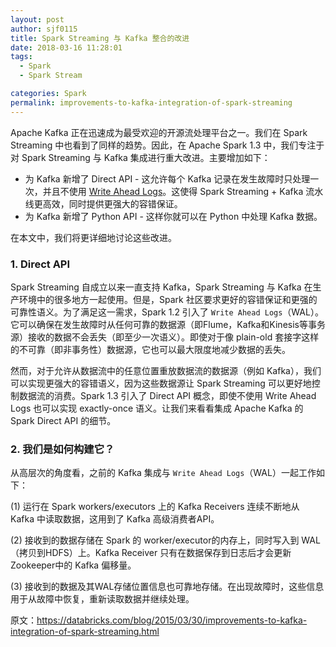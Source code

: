 ```yaml
---
layout: post
author: sjf0115
title: Spark Streaming 与 Kafka 整合的改进
date: 2018-03-16 11:28:01
tags:
  - Spark
  - Spark Stream

categories: Spark
permalink: improvements-to-kafka-integration-of-spark-streaming
---
```


Apache Kafka 正在迅速成为最受欢迎的开源流处理平台之一。我们在 Spark Streaming 中也看到了同样的趋势。因此，在 Apache Spark 1.3 中，我们专注于对 Spark Streaming 与 Kafka 集成进行重大改进。主要增加如下：
- 为 Kafka 新增了 Direct API - 这允许每个 Kafka 记录在发生故障时只处理一次，并且不使用 [Write Ahead Logs](https://databricks.com/blog/2015/01/15/improved-driver-fault-tolerance-and-zero-data-loss-in-spark-streaming.html)。这使得 Spark Streaming + Kafka 流水线更高效，同时提供更强大的容错保证。
- 为 Kafka 新增了 Python API - 这样你就可以在 Python 中处理 Kafka 数据。

在本文中，我们将更详细地讨论这些改进。

### 1. Direct API

Spark Streaming 自成立以来一直支持 Kafka，Spark Streaming 与 Kafka 在生产环境中的很多地方一起使用。但是，Spark 社区要求更好的容错保证和更强的可靠性语义。为了满足这一需求，Spark 1.2 引入了 `Write Ahead Logs`（WAL）。它可以确保在发生故障时从任何可靠的数据源（即Flume，Kafka和Kinesis等事务源）接收的数据不会丢失（即至少一次语义）。即使对于像 plain-old 套接字这样的不可靠（即非事务性）数据源，它也可以最大限度地减少数据的丢失。

然而，对于允许从数据流中的任意位置重放数据流的数据源（例如 Kafka），我们可以实现更强大的容错语义，因为这些数据源让 Spark Streaming 可以更好地控制数据流的消费。Spark 1.3 引入了 Direct API 概念，即使不使用 Write Ahead Logs 也可以实现 exactly-once 语义。让我们来看看集成 Apache Kafka 的 Spark Direct API 的细节。

### 2. 我们是如何构建它？

从高层次的角度看，之前的 Kafka 集成与 `Write Ahead Logs`（WAL）一起工作如下：

(1) 运行在 Spark workers/executors 上的 Kafka Receivers 连续不断地从 Kafka 中读取数据，这用到了 Kafka 高级消费者API。

(2) 接收到的数据存储在 Spark 的 worker/executor的内存上，同时写入到 WAL（拷贝到HDFS）上。Kafka Receiver 只有在数据保存到日志后才会更新 Zookeeper中的 Kafka 偏移量。

(3) 接收到的数据及其WAL存储位置信息也可靠地存储。在出现故障时，这些信息用于从故障中恢复，重新读取数据并继续处理。















































原文：https://databricks.com/blog/2015/03/30/improvements-to-kafka-integration-of-spark-streaming.html

